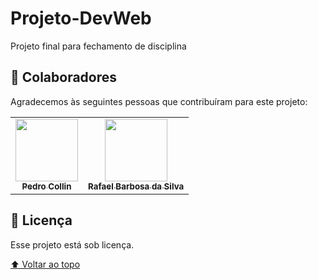 # Projeto-DevWeb
Projeto final para fechamento de disciplina

## 🤝 Colaboradores

Agradecemos às seguintes pessoas que contribuíram para este projeto:

<table>
  <tr>
    <td align="center">
      <a href="https://github.com/PedroCollin">
        <img src="https://avatars.githubusercontent.com/u/67438145?v=4" width="100px;" alt=""/><br>
        <sub>
          <b>Pedro Collin</b>
        </sub>
      </a>
    </td>
     <td align="center">
      <a href="https://github.com/RafaSilvaDev">
        <img src="https://avatars.githubusercontent.com/u/70549168?v=4" width="100px;" alt=""/><br>
        <sub>
          <b>Rafael Barbosa da Silva </b>
        </sub>
      </a>
    </td>
  </tr>
</table>

## 📝 Licença

Esse projeto está sob licença.

[⬆ Voltar ao topo](#sistema_entrevista)<br>
